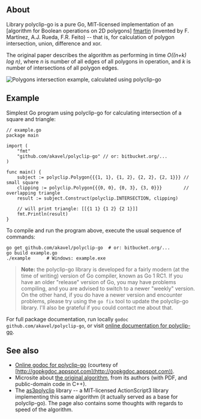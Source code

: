 About
-----

Library polyclip-go is a pure Go, MIT-licensed implementation of an [algorithm for Boolean operations on 2D polygons] [fmartin] (invented by F. Martínez, A.J. Rueda, F.R. Feito) -- that is, for calculation of polygon intersection, union, difference and xor.

The original paper describes the algorithm as performing in time _O((n+k) log n)_, where _n_ is number of all edges of all polygons in operation, and _k_ is number of intersections of all polygon edges.

  [fmartin]: http://wwwdi.ujaen.es/~fmartin/bool_op.html

  ![](http://img684.imageshack.us/img684/5296/drawqk.png "Polygons intersection example, calculated using polyclip-go")

Example
-------

Simplest Go program using polyclip-go for calculating intersection of a square and triangle:

    // example.go
    package main
    
    import (
        "fmt"
        "github.com/akavel/polyclip-go" // or: bitbucket.org/...
    )
    
    func main() {
        subject := polyclip.Polygon{{{1, 1}, {1, 2}, {2, 2}, {2, 1}}} // small square
        clipping := polyclip.Polygon{{{0, 0}, {0, 3}, {3, 0}}}        // overlapping triangle
        result := subject.Construct(polyclip.INTERSECTION, clipping)

        // will print triangle: [[{1 1} {1 2} {2 1}]]
        fmt.Println(result)
    }

To compile and run the program above, execute the usual sequence of commands:

    go get github.com/akavel/polyclip-go  # or: bitbucket.org/...
    go build example.go
    ./example      # Windows: example.exe

> **Note:** the polyclip-go library is developed for a fairly modern (at the time of writing) version of Go compiler, known as Go 1 RC1. If you have an older "release" version of Go, you may have problems compiling, and you are advised to switch to a newer "weekly" version. On the other hand, if you do have a newer version and encounter problems, please try using the `go fix` tool to update the polyclip-go library. I'll also be grateful if you could contact me about that.
    
For full package documentation, run locally `godoc github.com/akavel/polyclip-go`, or visit [online documentation for polyclip-go][gopkgdoc].
    
  [gopkgdoc]: http://godoc.org/github.com/akavel/polyclip-go
    
See also
--------
  * [Online godoc for polyclip-go][gopkgdoc] (courtesy of [http://gopkgdoc.appspot.com](http://gopkgdoc.appspot.com)).
  * Microsite about [the original algorithm][fmartin], from its authors (with PDF, and public-domain code in C++).
  * The [as3polyclip] library -- a MIT-licensed ActionScript3 library implementing this same algorithm (it actually served as a base for polyclip-go). The page also contains some thoughts with regards to speed of the algorithm.
  
  [as3polyclip]: http://www.findbestopensource.com/product/as3polyclip
